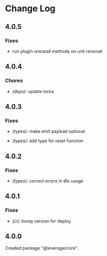 # Change Log

## 4.0.5

### Fixes

- run plugin uninstall methods on unit removal


## 4.0.4

### Chores

- _(deps)_: update locks


## 4.0.3

### Fixes

- _(types)_: make emit payload optional

- _(types)_: add type for reset function


## 4.0.2

### Fixes

- _(types)_: correct errors in dts usage


## 4.0.1

### Fixes

- _(ci)_: bump version for deploy


## 4.0.0

Created package "@leverage/core".

